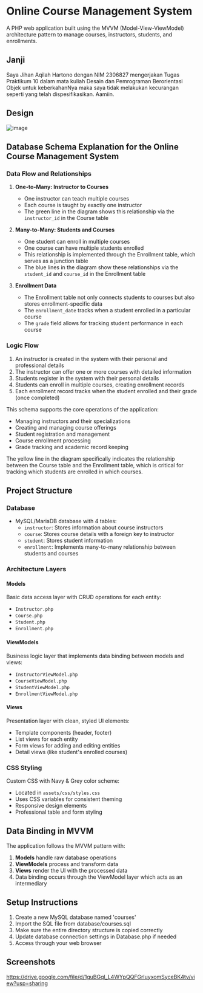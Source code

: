 # Online Course Management System
A PHP web application built using the MVVM (Model-View-ViewModel) architecture pattern to manage courses, instructors, students, and enrollments.

## Janji
Saya Jihan Aqilah Hartono dengan NIM 2306827 mengerjakan Tugas Praktikum 10 dalam mata kuliah Desain dan Pemrograman Berorientasi Objek untuk keberkahanNya maka saya tidak melakukan kecurangan seperti yang telah dispesifikasikan. Aamiin.

## Design
![image](https://github.com/user-attachments/assets/6ecfa368-0207-4ee4-834c-467bcd4076c3)

## Database Schema Explanation for the Online Course Management System

### Data Flow and Relationships

1. **One-to-Many: Instructor to Courses**
   - One instructor can teach multiple courses
   - Each course is taught by exactly one instructor
   - The green line in the diagram shows this relationship via the `instructor_id` in the Course table

2. **Many-to-Many: Students and Courses**
   - One student can enroll in multiple courses
   - One course can have multiple students enrolled
   - This relationship is implemented through the Enrollment table, which serves as a junction table
   - The blue lines in the diagram show these relationships via the `student_id` and `course_id` in the Enrollment table

3. **Enrollment Data**
   - The Enrollment table not only connects students to courses but also stores enrollment-specific data
   - The `enrollment_date` tracks when a student enrolled in a particular course
   - The `grade` field allows for tracking student performance in each course

### Logic Flow

1. An instructor is created in the system with their personal and professional details
2. The instructor can offer one or more courses with detailed information
3. Students register in the system with their personal details
4. Students can enroll in multiple courses, creating enrollment records
5. Each enrollment record tracks when the student enrolled and their grade (once completed)

This schema supports the core operations of the application:
- Managing instructors and their specializations
- Creating and managing course offerings
- Student registration and management
- Course enrollment processing
- Grade tracking and academic record keeping

The yellow line in the diagram specifically indicates the relationship between the Course table and the Enrollment table, which is critical for tracking which students are enrolled in which courses.

## Project Structure

### Database
- MySQL/MariaDB database with 4 tables:
  - `instructor`: Stores information about course instructors
  - `course`: Stores course details with a foreign key to instructor
  - `student`: Stores student information
  - `enrollment`: Implements many-to-many relationship between students and courses

### Architecture Layers

#### Models
Basic data access layer with CRUD operations for each entity:
- `Instructor.php`
- `Course.php`
- `Student.php`
- `Enrollment.php`

#### ViewModels
Business logic layer that implements data binding between models and views:
- `InstructorViewModel.php`
- `CourseViewModel.php`
- `StudentViewModel.php`
- `EnrollmentViewModel.php`

#### Views
Presentation layer with clean, styled UI elements:
- Template components (header, footer)
- List views for each entity
- Form views for adding and editing entities
- Detail views (like student's enrolled courses)

### CSS Styling
Custom CSS with Navy & Grey color scheme:
- Located in `assets/css/styles.css`
- Uses CSS variables for consistent theming
- Responsive design elements
- Professional table and form styling

## Data Binding in MVVM

The application follows the MVVM pattern with:

1. **Models** handle raw database operations
2. **ViewModels** process and transform data
3. **Views** render the UI with the processed data
4. Data binding occurs through the ViewModel layer which acts as an intermediary

## Setup Instructions

1. Create a new MySQL database named 'courses'
2. Import the SQL file from database/courses.sql
3. Make sure the entire directory structure is copied correctly
4. Update database connection settings in Database.php if needed
5. Access through your web browser

## Screenshots

https://drive.google.com/file/d/1guBGql_L4WYpQQFGrluyxomSyceBK4tv/view?usp=sharing
